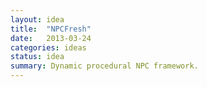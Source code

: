 ```yaml
---
layout: idea
title:  "NPCFresh"
date:   2013-03-24
categories: ideas
status: idea
summary: Dynamic procedural NPC framework.
---
```

